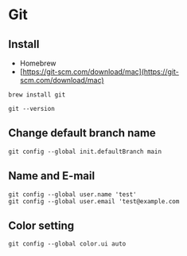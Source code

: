 Git
===

## Install

* Homebrew
* [https://git-scm.com/download/mac](https://git-scm.com/download/mac)

```
brew install git
```

```
git --version
```


## Change default branch name

```
git config --global init.defaultBranch main
```


## Name and E-mail

```
git config --global user.name 'test'
git config --global user.email 'test@example.com
```


## Color setting

```
git config --global color.ui auto
```
